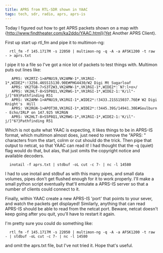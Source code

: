 ```yaml
---
title: APRS from RTL-SDR shown in YAAC
tags: tech, sdr, radio, aprs, aprs-is
---
```


Today I figured out how to get APRS packets shown on a map with {http://www.findtheater.com/ka2ddo/YAAC.html}(Yet Another APRS Client).

First up start up rtl_fm and pipe it to multimon-ng:

      rtl_fm -f 145.1717M -s 22050 | multimon-ng -q -A -a AFSK1200 -t raw - > aprs.txt

I pipe it to a file so I've got a nice lot of packets to test things with. Multimon puts out lines like:


       APRS: VK2RTZ-1>APNU19,VK2AMW-1*,VK1RGI-1*,WIDE2*:!3256.46SS15130.90E#PHG4430/W2 Digi Mt Sugarloaf
       APRS: VK2TGB-7>S3T2W3,VK2AMW-1*,VK1RGI-1*,WIDE2*:`N?:l+o>/
       APRS: VK2HLT-8>S5P8Q1,VK2RWG-1*,VK1RGI-1*,WIDE2-1:'K/il"-j/]"69}Pathfinding R51
       APRS: VK2AMW-1>APNU19,VK1RGI-1*,WIDE2*:!3433.21SS15037.76E# W2 Digi  Knight's  Hill
       APRS: VK2RGN-1>APOT30,VK1RGI-1*,WIDE2*:!3445.39S/14941.30E#Goulburn - Echo/IRLP on 147.925 VK2RGN
       APRS: VK2HLT-8>S5P8Q1,VK2RWG-1*,VK1RGI-1*,WIDE2-1:'K/il"-j/]"6?}Pathfinding R51


Which is not quite what YAAC is expecting, it likes things to be in APRS-IS format, which multimon almost does, just need to remove the "APRS: " characters from the start, colrm or cut should do the trick. Then pipe that output to netcat, so that YAAC can read it! I had thought that the -q (quiet) flag would do that, but alas, that just omits the copyright notice and available decoders.


      inotail -f aprs.txt | stdbuf -oL cut -c 7- | nc -l 14580


I had to use inotail and stdbuf as with this many pipes, and small data volumes, pipes don't get flushed enough for it to work properly. I'll make a small python script eventually that'll emulate a APRS-IS server so that a number of clients could connect to it.

Finally, within YAAC create a new APRS-IS 'port' that points to your sever, and watch the packets get displayed!  Similarly, anything that can read APRS-IS should be able to read from the netcat port. Beware, netcat doesn't keep going after you quit, you'll have to restart it again.


I'm pretty sure you could do something like:

      rtl_fm -f 145.1717M -s 22050 | multimon-ng -q -A -a AFSK1200 -t raw - | stdbuf -oL cut -c 7- | nc -l 14580

and omit the aprs.txt file, but I've not tried it.  Hope that's useful.